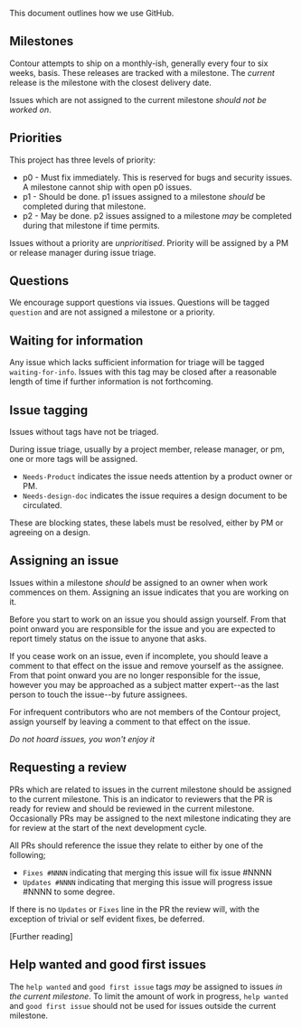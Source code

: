 This document outlines how we use GitHub.

## Milestones

Contour attempts to ship on a monthly-ish, generally every four to six weeks, basis.
These releases are tracked with a milestone.
The _current_ release is the milestone with the closest delivery date.

Issues which are not assigned to the current milestone _should not be worked on_.

## Priorities

This project has three levels of priority:

- p0 - Must fix immediately.
This is reserved for bugs and security issues. A milestone cannot ship with open p0 issues.
- p1 - Should be done.
p1 issues assigned to a milestone _should_ be completed during that milestone.
- p2 - May be done.
p2 issues assigned to a milestone _may_ be completed during that milestone if time permits. 

Issues without a priority are _unprioritised_. Priority will be assigned by a PM or release manager during issue triage.

## Questions

We encourage support questions via issues.
Questions will be tagged `question` and are not assigned a milestone or a priority.

## Waiting for information

Any issue which lacks sufficient information for triage will be tagged `waiting-for-info`.
Issues with this tag may be closed after a reasonable length of time if further information is not forthcoming.

## Issue tagging

Issues without tags have not be triaged.

During issue triage, usually by a project member, release manager, or pm, one or more tags will be assigned.

- `Needs-Product` indicates the issue needs attention by a product owner or PM.
- `Needs-design-doc` indicates the issue requires a design document to be circulated.

These are blocking states, these labels must be resolved, either by PM or agreeing on a design. 

## Assigning an issue

Issues within a milestone _should_ be assigned to an owner when work commences on them.
Assigning an issue indicates that you are working on it.

Before you start to work on an issue you should assign yourself.
From that point onward you are responsible for the issue and you are expected to report timely status on the issue to anyone that asks.

If you cease work on an issue, even if incomplete, you should leave a comment to that effect on the issue and remove yourself as the assignee.
From that point onward you are no longer responsible for the issue, however you may be approached as a subject matter expert--as the last person to touch the issue--by future assignees.

For infrequent contributors who are not members of the Contour project, assign yourself by leaving a comment to that effect on the issue.

*Do not hoard issues, you won't enjoy it*

## Requesting a review

PRs which are related to issues in the current milestone should be assigned to the current milestone.
This is an indicator to reviewers that the PR is ready for review and should be reviewed in the current milestone.
Occasionally PRs may be assigned to the next milestone indicating they are for review at the start of the next development cycle.

All PRs should reference the issue they relate to either by one of the following;

- `Fixes #NNNN` indicating that merging this issue will fix issue #NNNN
- `Updates #NNNN` indicating that merging this issue will progress issue #NNNN to some degree. 

If there is no `Updates` or `Fixes` line in the PR the review will, with the exception of trivial or self evident fixes, be deferred.

[Further reading]

## Help wanted and good first issues

The `help wanted` and `good first issue` tags _may_ be assigned to issues _in the current milestone_.
To limit the amount of work in progress, `help wanted` and `good first issue` should not be used for issues outside the current milestone.

[1]: https://dave.cheney.net/2019/02/18/talk-then-code